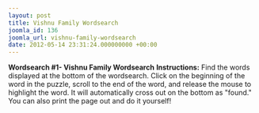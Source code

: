 ```yaml
---
layout: post
title: Vishnu Family Wordsearch
joomla_id: 136
joomla_url: vishnu-family-wordsearch
date: 2012-05-14 23:31:24.000000000 +00:00
---
```

 **Wordsearch #1- Vishnu Family Wordsearch**
**Instructions:** Find the words displayed at the bottom of the wordsearch. Click on the beginning of the word in the puzzle, scroll to the end of the word, and release the mouse to highlight the word. It will automatically cross out on the bottom as "found." You can also print the page out and do it yourself!
